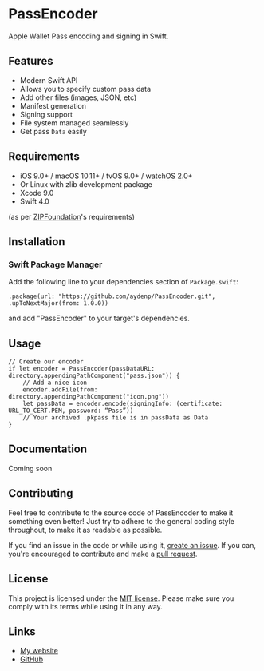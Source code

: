 # PassEncoder

Apple Wallet Pass encoding and signing in Swift.

## Features

- Modern Swift API
- Allows you to specify custom pass data
- Add other files (images, JSON, etc)
- Manifest generation
- Signing support
- File system managed seamlessly
- Get pass `Data` easily

## Requirements

- iOS 9.0+ / macOS 10.11+ / tvOS 9.0+ / watchOS 2.0+
- Or Linux with zlib development package
- Xcode 9.0
- Swift 4.0

(as per [ZIPFoundation](https://github.com/weichsel/ZIPFoundation)'s requirements)

## Installation

### Swift Package Manager

Add the following line to your dependencies section of `Package.swift`:

    .package(url: "https://github.com/aydenp/PassEncoder.git", .upToNextMajor(from: 1.0.0))

and add "PassEncoder" to your target's dependencies.

## Usage

    // Create our encoder
    if let encoder = PassEncoder(passDataURL: directory.appendingPathComponent("pass.json")) {
        // Add a nice icon
        encoder.addFile(from: directory.appendingPathComponent("icon.png"))
        let passData = encoder.encode(signingInfo: (certificate: URL_TO_CERT.PEM, password: “Pass”))
        // Your archived .pkpass file is in passData as Data
    }

## Documentation

Coming soon

## Contributing

Feel free to contribute to the source code of PassEncoder to make it something even better! Just try to adhere to the general coding style throughout, to make it as readable as possible.

If you find an issue in the code or while using it, [create an issue](/issues/new). If you can, you're encouraged to contribute and make a [pull request](/pulls).

## License

This project is licensed under the [MIT license](/LICENSE). Please make sure you comply with its terms while using it in any way.

## Links

- [My website](https://www.madebyayden.co)
- [GitHub](https://www.github.com/aydenp/PassEncoder)
